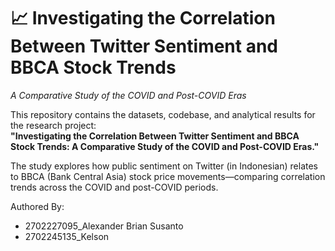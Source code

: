 # 📈 Investigating the Correlation Between Twitter Sentiment and BBCA Stock Trends  
_A Comparative Study of the COVID and Post-COVID Eras_

This repository contains the datasets, codebase, and analytical results for the research project:  
**"Investigating the Correlation Between Twitter Sentiment and BBCA Stock Trends: A Comparative Study of the COVID and Post-COVID Eras."**

The study explores how public sentiment on Twitter (in Indonesian) relates to BBCA (Bank Central Asia) stock price movements—comparing correlation trends across the COVID and post-COVID periods.

Authored By:
- 2702227095_Alexander Brian Susanto
- 2702245135_Kelson
